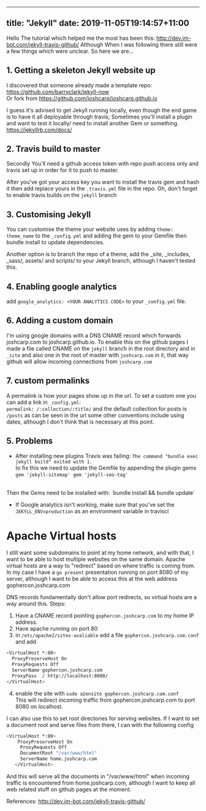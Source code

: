 
---
title: "Jekyll"
date: 2019-11-05T19:14:57+11:00
---

Hello
The tutorial which helped me the most has been this:
<http://dev.im-bot.com/jekyll-travis-github/>
Although When I was following there still were a few things which were unclear. So here we are...
## 1. Getting a skeleton Jekyll website up

I discovered that someone already made a template repo: <https://github.com/barryclark/jekyll-now><br>
Or fork from <https://github.com/joshcarp/joshcarp.github.io><br>

I guess it's advised to get Jekyll running locally, even though the end game is to have it all deployable through travis; Sometimes you'll install a plugin and want to test it locally/ need to install another Gem or something. 
<br><https://jekyllrb.com/docs/>

## 2. Travis build to master
Secondly You'll need a github access token with repo push access only and travis set up in order for it to push to master. 

After you've got your access key you want to install the travis gem and hash it then add replace yours in the `.travis.yml` file in the repo. 
Oh, don't forget to enable travis builds on the `jekyll` branch



## 3. Customising Jekyll
 You can customise the theme your website uses by adding `theme: theme_name` to the `_config.yml` and adding the gem to your Gemfile then bundle install to update dependencies. 

Another option is to branch the repo of a theme, add the _site, _includes, _sass/, assets/ and scripts/ to your Jekyll branch, although I haven't tested this. 

## 4. Enabling google analytics
add `google_analytics: <YOUR ANALYTICS CODE>` to your `_config.yml` file. 

## 6. Adding a custom domain
I'm using google domains with a DNS CNAME record which forwards joshcarp.com to joshcarp.github.io. 
To enable this on the github pages I made a file called CNAME on the `jekyll` branch in the root directory and in `_site` and also one in the root of master with `joshcarp.com` in it, that way github will allow incoming connections from `joshcarp.com`

## 7. custom permalinks
A permalink is how your pages show up in the url. To set a custom one you can add a link in `_config.yml`:<br>
`permalink: /:collection/:title/`
and the default collection for posts is `/posts` as can be seen in the url
some other conventions include using dates, although I don't think that is necessary at this point. 

## 5. Problems
- After installing new plugins Travis was failing:
`The command "bundle exec jekyll build" exited with 1.`
<br>to fix this we need to update the Gemfile by appending the plugin gems <br>
`gem 'jekyll-sitemap'
 gem 'jekyll-seo-tag'`
<br>
Then the Gems need to be installed with:
`bundle install && bundle update`

- If Google analytics isn't working, make sure that you've set the  `JEKYLL_ENV=production` as an environment variable in travisci 



# Apache Virtual hosts
I still want some subdomains to point at my home network, and with that, I want to be able to host multiple websites on the same domain. 
Apache virtual hosts are a way to "redirect" based on where traffic is coming from. 
In my case I have a `go present` presentation running on port 8080 of my server, although I want to be able to access this at the web address gophercon.joshcarp.com <br>

DNS records fundamentally don't allow port redirects, so virtual hosts are a way around this. 
Steps:
1. Have a CNAME record pointing `gophercon.joshcarp.com` to my home IP address.
2. Have apache running on port 80
3. in `/etc/apache2/sites-avaliable` add a file `gophercon.joshcarp.com.conf` and add

``` sh
<VirtualHost *:80> 
  ProxyPreserveHost On
  ProxyRequests Off
  ServerName gophercon.joshcarp.com
  ProxyPass  / http://localhost:8080/
</VirtualHost> 
```
4. enable the site with `sudo a2ensite gophercon.joshcarp.com.conf`<br>
This will redirect incoming traffic from gophercon.joshcarp.com to port 8080 on localhost. 

I can also use this to set root directories for serving websites. 
If I want to set a document root and serve files from there, I can with the following config
``` sh
<VirtualHost *:80>
    ProxyPreserveHost On
     ProxyRequests Off
     DocumentRoot "/var/www/html"
     ServerName home.joshcarp.com
   </VirtualHost>
```

And this will serve all the documents in "/var/www/html" when incoming traffic is encountered from home.joshcarp.com, although I want to keep all web related stuff on github pages at the moment. 

References:
<http://dev.im-bot.com/jekyll-travis-github/>

